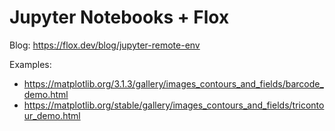 # Jupyter Notebooks + Flox

Blog: https://flox.dev/blog/jupyter-remote-env

Examples: 
- https://matplotlib.org/3.1.3/gallery/images_contours_and_fields/barcode_demo.html
- https://matplotlib.org/stable/gallery/images_contours_and_fields/tricontour_demo.html
